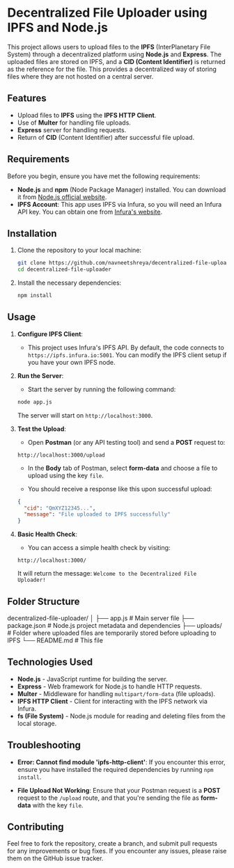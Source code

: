 # Decentralized File Uploader using IPFS and Node.js

This project allows users to upload files to the **IPFS** (InterPlanetary File System) through a decentralized platform using **Node.js** and **Express**. The uploaded files are stored on IPFS, and a **CID (Content Identifier)** is returned as the reference for the file. This provides a decentralized way of storing files where they are not hosted on a central server.

## Features
- Upload files to **IPFS** using the **IPFS HTTP Client**.
- Use of **Multer** for handling file uploads.
- **Express** server for handling requests.
- Return of **CID** (Content Identifier) after successful file upload.

## Requirements

Before you begin, ensure you have met the following requirements:
- **Node.js** and **npm** (Node Package Manager) installed. You can download it from [Node.js official website](https://nodejs.org/).
- **IPFS Account**: This app uses IPFS via Infura, so you will need an Infura API key. You can obtain one from [Infura's website](https://infura.io/).

## Installation

1. Clone the repository to your local machine:

    ```bash
    git clone https://github.com/navneetshreya/decentralized-file-uploader.git
    cd decentralized-file-uploader
    ```

2. Install the necessary dependencies:

    ```bash
    npm install
    ```

## Usage

1. **Configure IPFS Client**: 
   - This project uses Infura's IPFS API. By default, the code connects to `https://ipfs.infura.io:5001`. You can modify the IPFS client setup if you have your own IPFS node.

2. **Run the Server**:
    - Start the server by running the following command:

    ```bash
    node app.js
    ```

    The server will start on `http://localhost:3000`.

3. **Test the Upload**:
    - Open **Postman** (or any API testing tool) and send a **POST** request to:

    ```
    http://localhost:3000/upload
    ```

    - In the **Body** tab of Postman, select **form-data** and choose a file to upload using the key `file`.
    
    - You should receive a response like this upon successful upload:

    ```json
    {
      "cid": "QmXYZ12345...",
      "message": "File uploaded to IPFS successfully"
    }
    ```

4. **Basic Health Check**:
    - You can access a simple health check by visiting:

    ```
    http://localhost:3000/
    ```

    It will return the message: `Welcome to the Decentralized File Uploader!`

## Folder Structure

decentralized-file-uploader/ │ ├── app.js # Main server file ├── package.json # Node.js project metadata and dependencies ├── uploads/ # Folder where uploaded files are temporarily stored before uploading to IPFS └── README.md # This file


## Technologies Used

- **Node.js** - JavaScript runtime for building the server.
- **Express** - Web framework for Node.js to handle HTTP requests.
- **Multer** - Middleware for handling `multipart/form-data` (file uploads).
- **IPFS HTTP Client** - Client for interacting with the IPFS network via Infura.
- **fs (File System)** - Node.js module for reading and deleting files from the local storage.

## Troubleshooting

- **Error: Cannot find module 'ipfs-http-client'**: If you encounter this error, ensure you have installed the required dependencies by running `npm install`.
  
- **File Upload Not Working**: Ensure that your Postman request is a **POST** request to the `/upload` route, and that you're sending the file as **form-data** with the key `file`.

## Contributing

Feel free to fork the repository, create a branch, and submit pull requests for any improvements or bug fixes. If you encounter any issues, please raise them on the GitHub issue tracker.

